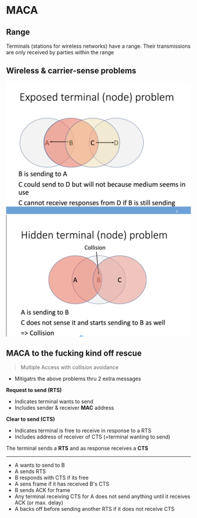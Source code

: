 # MACA 

## Range
Terminals (stations for wireless networks) have a range. Their transmissions are only received by parties within the range

## Wireless & carrier-sense problems
<img src="maca_exposed_node.png">
<img src="maca_hidden_nodes_2.png">

## MACA to the fucking kind off rescue
> Multiple Access with collision avoidance
* Mitigatrs the above problems thru 2 extra messages


**Request to send (RTS)**
- Indicates terminal wants to send
- Includes sender & receiver **MAC** address

**Clear to send (CTS)**
- Indicates terminal is free to receive in response to a RTS
- Includes address of receiver of CTS (=terminal wanting to send)

The terminal sends a **RTS** and as response receives a **CTS**

---
- A wants to send to B
- A sends RTS
- B responds with CTS if its free
- A sens frame if it has received B's CTS
- B sends ACK for frame
- Any terminal receiving CTS for A does not send anything until it receives ACK (or max. delay)
- A backs off before sending another RTS if it does not receive CTS

